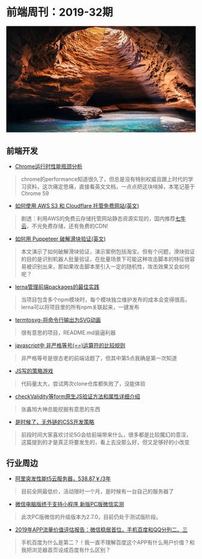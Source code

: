 # 前端周刊：2019-32期

[![](/img/bing/20190818.png)](https://cn.bing.com/search?q=%E9%A9%AC%E6%A0%BC%E8%BE%BE%E4%BC%A6%E7%BE%A4%E5%B2%9B%E6%B4%9E%E7%A9%B4%E5%86%85%E9%83%A8)

## 前端开发

- [Chrome运行时性能瓶颈分析](https://juejin.im/post/5cd15712e51d453a393af4c5)

> chrome的performance知道很久了，但总是没有特别权威且跟上时代的学习资料，这次痛定思痛，直接看英文文档，一点点把这块啃掉，本笔记基于Chrome 59

- [如何使用 AWS S3 和 Cloudflare 托管免费网站(英文)](https://medium.com/better-programming/how-to-host-your-personal-website-for-free-3101c4ab2e49)

> 剧透：利用AWS的免费云存储托管网站静态资源实现的，国内推荐[七牛云](https://portal.qiniu.com/signup?code=1hfwb75ib2jbm)，不光免费存储，还有免费的CDN!

- [如何用 Puppeteer 破解滑块验证(英文)](http://www.ruanyifeng.com/blog/2019/08/weekly-issue-69.html)

> 本文演示了如何破解滑块验证，演示案例包括淘宝。但有个问题，滑块验证的目的是识别机器人批量验证，在批量场景下可能这种攻击脚本的特征很容易被识别出来，那如果攻击脚本里引入一定的随机性，攻击效果又会如何呢？

- [lerna管理前端packages的最佳实践](https://juejin.im/post/5a989fb451882555731b88c2)

> 当项目包含多个npm模块时，每个模块独立维护发布的成本会变得很高，lerna可以将项目里的所有npm关联起来，一键发布

- [termtosvg-将命令行输出为SVG动画](https://github.com/nbedos/termtosvg)

> 很有意思的项目，README.md装逼利器

- [javascript中 非严格等号(==)运算符的比较规则](https://blog.whyoop.com/2019/02/15/js-Equality-rule/)

> 非严格等号是很古老的前端话题了，但其中第5点我确是第一次知道

- [JS写的策略游戏](https://github.com/sizeofcat/civitas)

> 代码量太大，尝试两次clone仓库都失败了，没能体验

- [checkValidity等form原生JS验证方法和属性详细介绍](https://www.zhangxinxu.com/wordpress/2019/08/js-checkvalidity-setcustomvalidity/)

> 张鑫旭大神总能挖掘有意思的东西

- [是时候了，无外链的CSS开发策略](https://www.zhangxinxu.com/wordpress/2019/08/css-no-external-link/)

> 前段时间大家喜欢讨论5G会给前端带来什么，很多都是比较魔幻的意淫，这篇提到的才是真正将要发生的，看上去没那么好，但又足够好的小改变


## 行业周边

- [阿里突发性能t5云服务器，538.87￥/3年](https://www.aliyun.com/acts/limit-buy?spm=5176.11533457.1089570.4.15da77e3vH7SUR&userCode=y31qmczl)

> 目前全网最低价，活动限时一个月，是时候有一台自己的服务器了 

- [微信电脑版终于支持小程序 新版PC版微信实测](https://www.cnbeta.com/articles/tech/878673.htm)

> 此次PC版微信的升级版本为2.7.0，目前仍处于测试版阶段。

- [2019年APP流量价值评估报告：微信稳居首位，手机百度和QQ分列二、三](https://www.pingwest.com/w/193026)

> 手机百度为什么是第二？！我一直不理解百度这个APP有什么用户价值？和我把浏览器首页设成百度有什么区别？
